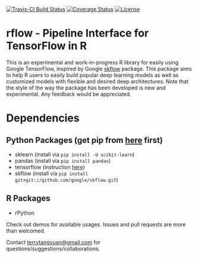 [![Travis-CI Build Status](https://travis-ci.org/terrytangyuan/rflow.svg?branch=master)](https://travis-ci.org/terrytangyuan/rflow)
[![Coverage Status](https://coveralls.io/repos/terrytangyuan/rflow/badge.svg?branch=master)](https://coveralls.io/r/terrytangyuan/rflow?branch=master)
[![License](http://img.shields.io/:license-mit-blue.svg?style=flat)](http://badges.mit-license.org)

# rflow - Pipeline Interface for TensorFlow in R
This is an experimental and work-in-progress R library for easily using Google TensorFlow, inspired by Google [skflow](https://github.com/google/skflow) package. This package aims to help R users to easily build popular deep learning models as well as customized models with flexible and desired deep architectures. Note that the style of the way the package has been developed is new and experimental. Any feedback would be appreciated. 

# Dependencies
## Python Packages (get pip from [here](http://pip.readthedocs.org/en/stable/installing/) first)
* sklearn (install via `pip install -U scikit-learn`)
* pandas (install via `pip install pandas`)
* tensorflow (instruction [here](https://github.com/tensorflow/tensorflow#binary-installation))
* skflow (install via `pip install git+git://github.com/google/skflow.git`)

## R Packages
* rPython

Check out demos for available usages. Issues and pull requests are more than welcomed. 

Contact terrytangyuan@gmail.com for questions/suggestions/collaborations.

